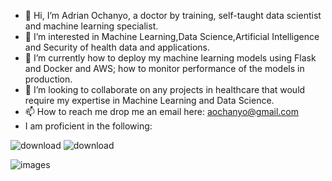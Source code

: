 - 👋 Hi, I’m Adrian Ochanyo, a doctor by training, self-taught data scientist and machine learning specialist.
- 👀 I’m interested in Machine Learning,Data Science,Artificial Intelligence and Security of health data and applications.
- 🌱 I’m currently how to deploy my machine learning models using Flask and Docker and AWS; how to monitor performance of the models in production.
- 💞️ I’m looking to collaborate on any projects in healthcare that would require my expertise in Machine Learning and Data Science.
- 📫 How to reach me drop me an email here: aochanyo@gmail.com
- I am proficient in the following:

![download](https://user-images.githubusercontent.com/73839280/201138181-c9f59ae8-2b84-415f-9f9a-300462f7bb0e.png)
![download](https://user-images.githubusercontent.com/73839280/201138194-ff4855f6-c95c-4f6a-b672-43835988fe0a.jpeg)

![images](https://user-images.githubusercontent.com/73839280/201138250-5fb1d5e1-3d1d-4994-96ce-bfc97a4a9eb1.jpeg)

<!---
ochanyo/ochanyo is a ✨ special ✨ repository because its `README.md` (this file) appears on your GitHub profile.
You can click the Preview link to take a look at your changes.
--->

